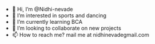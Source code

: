 - 👋 Hi, I’m @Nidhi-nevade
- 👀 I’m interested in sports and dancing
- 🌱 I’m currently learning BCA
- 💞️ I’m looking to collaborate on new  projects
- 📫 How to reach me? mail me at nidhinevadegmail.com


<!---
Nidhi-nevade/Nidhi-nevade is a ✨ special ✨ repository because its `README.md` (this file) appears on your GitHub profile.
You can click the Preview link to take a look at your changes.
--->
